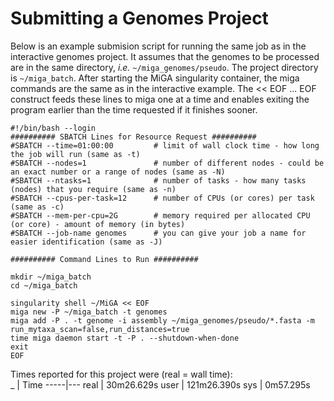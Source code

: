 # Submitting a Genomes Project

Below is an example submision script for running the same job as in the interactive genomes project. It assumes that the genomes to be processed are in the same directory, *i.e.* `~/miga_genomes/pseudo`. The project directory is `~/miga_batch`. After starting the MiGA singularity container, the miga commands are the same as in the interactive example. The << EOF ... EOF construct feeds these lines to miga one at a time and enables exiting the program earlier than the time requested if it finishes sooner.

```text
#!/bin/bash --login
########## SBATCH Lines for Resource Request ##########
#SBATCH --time=01:00:00         # limit of wall clock time - how long the job will run (same as -t)
#SBATCH --nodes=1               # number of different nodes - could be an exact number or a range of nodes (same as -N)
#SBATCH --ntasks=1              # number of tasks - how many tasks (nodes) that you require (same as -n)
#SBATCH --cpus-per-task=12      # number of CPUs (or cores) per task (same as -c)
#SBATCH --mem-per-cpu=2G        # memory required per allocated CPU (or core) - amount of memory (in bytes)
#SBATCH --job-name genomes      # you can give your job a name for easier identification (same as -J)

########## Command Lines to Run ##########

mkdir ~/miga_batch
cd ~/miga_batch

singularity shell ~/MiGA << EOF
miga new -P ~/miga_batch -t genomes
miga add -P . -t genome -i assembly ~/miga_genomes/pseudo/*.fasta -m run_mytaxa_scan=false,run_distances=true
time miga daemon start -t -P . --shutdown-when-done
exit
EOF
```

Times reported for this project were (real = wall time):  
 _   | Time
-----|---
real | 30m26.629s
user | 121m26.390s
sys  |  0m57.295s
